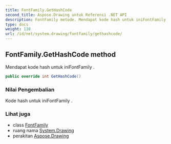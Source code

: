 ```yaml
---
title: FontFamily.GetHashCode
second_title: Aspose.Drawing untuk Referensi .NET API
description: FontFamily metode. Mendapat kode hash untuk iniFontFamily .
type: docs
weight: 110
url: /id/net/system.drawing/fontfamily/gethashcode/
---
```

## FontFamily.GetHashCode method

Mendapat kode hash untuk iniFontFamily .

```csharp
public override int GetHashCode()
```

### Nilai Pengembalian

Kode hash untuk iniFontFamily .

### Lihat juga

* class [FontFamily](../)
* ruang nama [System.Drawing](../../fontfamily/)
* perakitan [Aspose.Drawing](../../../)


